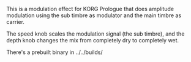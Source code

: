 This is a modulation effect for KORG Prologue that does amplitude modulation using the sub timbre as modulator and the main timbre as carrier.

The speed knob scales the modulation signal (the sub timbre), and the depth knob changes the mix from completely dry to completely wet.

There's a prebuilt binary in ../../builds/
